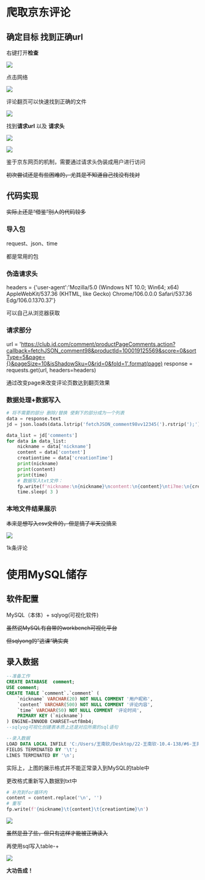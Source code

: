 # 爬取京东评论



## 确定目标 找到正确url

右键打开**检查**

![](https://s3.bmp.ovh/imgs/2022/10/10/e115f7cf94371a72.png)

点击网络

![](https://s3.bmp.ovh/imgs/2022/10/10/903dfa5021c856cd.png)

评论翻页可以快速找到正确的文件

![](https://s3.bmp.ovh/imgs/2022/10/10/f156cec35877183c.png)

找到**请求url** 以及 **请求头**

![](https://s3.bmp.ovh/imgs/2022/10/10/f380eaf961034d94.png)

![](https://s3.bmp.ovh/imgs/2022/10/10/2511822fd00d42a6.png)

鉴于京东网页的机制，需要通过请求头伪装成用户进行访问

~~初次尝试还是有些困难的，尤其是不知道自己找没有找对~~



## 代码实现

~~实际上还是“借鉴”别人的代码较多~~

### 导入包

request、json、time

都是常用的包

### 伪造请求头

headers = {'user-agent':'Mozilla/5.0 (Windows NT 10.0; Win64; x64) AppleWebKit/537.36 (KHTML, like Gecko) Chrome/106.0.0.0 Safari/537.36 Edg/106.0.1370.37'}

可以自己从浏览器获取

### 请求部分

 url = 'https://club.jd.com/comment/productPageComments.action?callback=fetchJSON_comment98&productId=100019125569&score=0&sortType=5&page={}&pageSize=10&isShadowSku=0&rid=0&fold=1'.format(page)
    response = requests.get(url, headers=headers)

通过改变page来改变评论页数达到翻页效果

### 数据处理+数据写入

```python
# 将不需要的部分 删除/替换 使剩下的部分成为一个列表
data = response.text
jd = json.loads(data.lstrip('fetchJSON_comment98vv12345(').rstrip(');'))

data_list = jd['comments'] 
for data in data_list:
    nickname = data['nickname']
    content = data['content']
    creationtime = data['creationTime']
    print(nickname)
    print(content)
    print(time)
    # 数据写入txt文件： 
    fp.write(f'nickname:\n{nickname}\ncontent:\n{content}\nti7me:\n{creationtime}\n\n')       #鉴于京东的反爬机制，当一个ip短使时间发起大量请求时会暂时性锁ip,所以加入一个“sleep”限制爬取速度。猜测2S一页都是安全的
    time.sleep( 3 )                                      
```
### 本地文件结果展示

~~本来是想写入csv文件的，但是搞了半天没搞来~~

![](https://s3.bmp.ovh/imgs/2022/10/10/ca1b9d2f782ddc9e.png)

1k条评论



# 使用MySQL储存

## 软件配置

MySQL（本体）+ sqlyog(可视化软件)

~~虽然说MySQL有自带的workbench可视化平台~~

~~但sqlyong的”逃课“确实爽~~

## 录入数据

~~~sql
--准备工作
CREATE DATABASE  comment;
USE comment;
CREATE TABLE `comment`.`comment` (
    `nickname` VARCHAR(20) NOT NULL COMMENT '用户昵称',
    `content` VARCHAR(500) NOT NULL COMMENT '评论内容',
    `time` VARCHAR(50) NOT NULL COMMENT '评论时间',
    PRIMARY KEY (`nickname`)
) ENGINE=INNODB CHARSET=utf8mb4;
--sqlyog可视化创建表本质上还是对应所需的sql语句

--录入数据
LOAD DATA LOCAL INFILE 'C:/Users/王南钦/Desktop/22-王南钦-10.4-138/#6-王南钦/jingdong.txt' INTO TABLE `COMMENT` ;
FIELDS TERMINATED BY '\t';
LINES TERMINATED BY '\n';
~~~

实际上，上图的展示格式并不能正常录入到MySQL的table中

更改格式重新写入数据到txt中

~~~python
# 补充到for循环内
content = content.replace('\n', '')
# 重写
fp.write(f'{nickname}\t{content}\t{creationtime}\n')
~~~

![](https://s3.bmp.ovh/imgs/2022/10/12/0adaf122de23cb49.png)

~~虽然是丑了些，但只有这样才能被正确读入~~

再使用sql写入table-+

![](https://s3.bmp.ovh/imgs/2022/10/12/2786600e7e3f7808.png)

**大功告成！**

